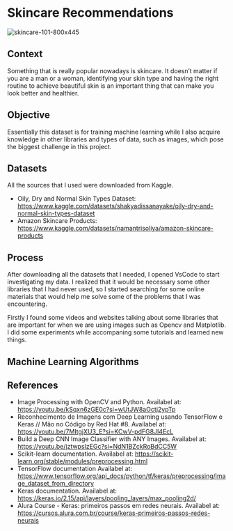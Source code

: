 # Skincare Recommendations

![skincare-101-800x445](https://github.com/user-attachments/assets/4f39145b-9ec8-42d1-a90e-4faec3c09a3c)

## Context
Something that is really popular nowadays is skincare. It doesn’t matter if you are a man or a woman, identifying your 
skin type and having the right routine to achieve beautiful skin is an important thing that can make you look better 
and healthier.

## Objective
Essentially this dataset is for training machine learning while I also acquire knowledge in other libraries and 
types of data, such as images, which pose the biggest challenge in this project.

## Datasets
All the sources that I used were downloaded from Kaggle.
 - Oily, Dry and Normal Skin Types Dataset: https://www.kaggle.com/datasets/shakyadissanayake/oily-dry-and-normal-skin-types-dataset
 - Amazon Skincare Products: https://www.kaggle.com/datasets/namantrisoliya/amazon-skincare-products

## Process
After downloading all the datasets that I needed, I opened VsCode to start investigating my data. I realized that it would
be necessary some other libraries  that I  had never used, so I started searching for some online materials that would help 
me solve some of the problems that I was encountering.

Firstly I found some videos and websites talking about some libraries that are important for when we are using images such as
Opencv and Matplotlib. I did some experiments while accompaning some tutorials and learned new things.

## Machine Learning Algorithms 



## References

- Image Processing with OpenCV and Python. Availabel at: https://youtu.be/kSqxn6zGE0c?si=wUtJW8aOctj2ypTp
- Reconhecimento de Imagens com Deep Learning usando TensorFlow e Keras // Mão no Código by Red Hat #8. Availabel at: https://youtu.be/7MItgjXU3_E?si=KCwV-pdFG8JI4EcL
- Build a Deep CNN Image Classifier with ANY Images. Availabel at:  https://youtu.be/jztwpsIzEGc?si=NdN1BZckRoBdCC5W
- Scikit-learn documentation. Availabel at: https://scikit-learn.org/stable/modules/preprocessing.html
- TensorFlow documentation Availabel at: https://www.tensorflow.org/api_docs/python/tf/keras/preprocessing/image_dataset_from_directory
- Keras documentation. Availabel at: https://keras.io/2.15/api/layers/pooling_layers/max_pooling2d/
- Alura Course - Keras: primeiros passos em redes neurais. Availabel at: https://cursos.alura.com.br/course/keras-primeiros-passos-redes-neurais
